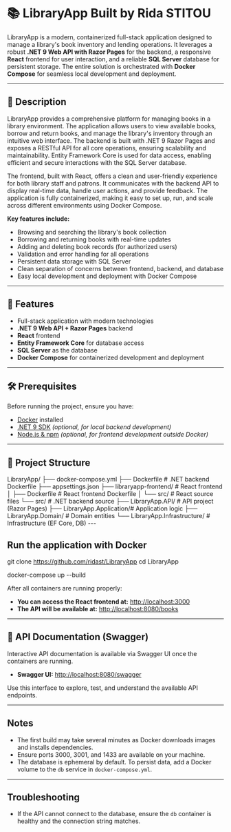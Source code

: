 ﻿# 📚 LibraryApp    **Built by Rida STITOU**


LibraryApp is a modern, containerized full-stack application designed to manage a library's book inventory and lending operations. It leverages a robust **.NET 9 Web API with Razor Pages** for the backend, a responsive **React** frontend for user interaction, and a reliable **SQL Server** database for persistent storage. The entire solution is orchestrated with **Docker Compose** for seamless local development and deployment.

---

## 📝 Description

LibraryApp provides a comprehensive platform for managing books in a library environment. The application allows users to view available books, borrow and return books, and manage the library's inventory through an intuitive web interface. The backend is built with .NET 9 Razor Pages and exposes a RESTful API for all core operations, ensuring scalability and maintainability. Entity Framework Core is used for data access, enabling efficient and secure interactions with the SQL Server database.

The frontend, built with React, offers a clean and user-friendly experience for both library staff and patrons. It communicates with the backend API to display real-time data, handle user actions, and provide feedback. The application is fully containerized, making it easy to set up, run, and scale across different environments using Docker Compose.

**Key features include:**
- Browsing and searching the library's book collection
- Borrowing and returning books with real-time updates
- Adding and deleting book records (for authorized users)
- Validation and error handling for all operations
- Persistent data storage with SQL Server
- Clean separation of concerns between frontend, backend, and database
- Easy local development and deployment with Docker Compose


---

## 🚀 Features
- Full-stack application with modern technologies
- **.NET 9 Web API + Razor Pages** backend
- **React** frontend
- **Entity Framework Core** for database access
- **SQL Server** as the database
- **Docker Compose** for containerized development and deployment

---

## 🛠️ Prerequisites

Before running the project, ensure you have:

- [Docker](https://www.docker.com/products/docker-desktop) installed  
- [.NET 9 SDK](https://dotnet.microsoft.com/download/dotnet/9.0) *(optional, for local backend development)*  
- [Node.js & npm](https://nodejs.org) *(optional, for frontend development outside Docker)*  

---

## 📂 Project Structure


LibraryApp/
├── docker-compose.yml
├── Dockerfile                 # .NET backend Dockerfile
├── appsettings.json
├── libraryapp-frontend/       # React frontend
│   ├── Dockerfile             # React frontend Dockerfile
│   └── src/                   # React source files
└── src/                       # .NET backend source
    ├── LibraryApp.API/        # API project (Razor Pages)
    ├── LibraryApp.Application/# Application logic
    ├── LibraryApp.Domain/     # Domain entities
    └── LibraryApp.Infrastructure/ # Infrastructure (EF Core, DB)
    ---
 ## Run the application with Docker

git clone https://github.com/ridast/LibraryApp
cd LibraryApp

docker-compose up --build


After all containers are running properly:
- **You can access the React frontend at:** [http://localhost:3000](http://localhost:3000)
- **The API will be available at:** [http://localhost:8080/books](http://localhost:8080/books)

---

## 📖 API Documentation (Swagger)

Interactive API documentation is available via Swagger UI once the containers are running.

- **Swagger UI:** [http://localhost:8080/swagger](http://localhost:8080/swagger)

Use this interface to explore, test, and understand the available API endpoints.

---

## Notes

- The first build may take several minutes as Docker downloads images and installs dependencies.
- Ensure ports 3000, 3001, and 1433 are available on your machine.
- The database is ephemeral by default. To persist data, add a Docker volume to the `db` service in `docker-compose.yml`.

---

## Troubleshooting

- If the API cannot connect to the database, ensure the `db` container is healthy and the connection string matches.
  